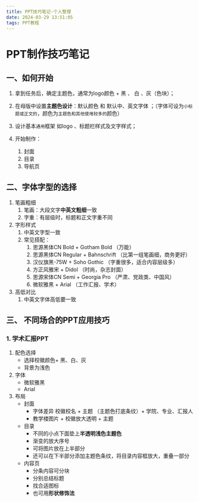 ```yaml
---
title: PPT技巧笔记-个人整理
date: 2024-03-29 13:51:05
tags: PPT教程
---
```




# PPT制作技巧笔记

## 一、如何开始

1. 拿到任务后，确定主题色，通常为logo颜色 + 黑 、 白 、灰（色块）；
2. 在母版中设置**主题色设计**：默认颜色 和 默认中、英文字体 ；（字体可设为`小标题或正文的`，颜色为`主题色和其他使用较多的`颜色）
3. 设计基本`通用`框架 如logo 、标题栏样式及文字样式；

4. 开始制作：
   1. 封面
   2. 目录
   3. 导航页

## 二、字体字型的选择

1. 笔画粗细
   1. 笔画：大段文字**中英文粗细**一致
   2. 字重：有层级时，标题和正文字重不同
2. 字形样式
   1. 中英文字型一致
   2. 常见搭配：
      1. 思源黑体CN Bold + Gotham Bold （万能）
      2. 思源黑体CN Regular + Bahnschrift （比第一组笔画细，商务更好）
      3. 汉仪旗黑-75W + Soho Gothic （字重很多，适合内容层级多）
      4. 方正风雅宋 + Didol （时尚，杂志封面）
      5. 思源宋体CN Semi + Georgia Pro （严肃、党政类、中国风）
      6. 微软雅黑 + Arial （工作汇报、学术）
3. 高低对比
   1. 中英文字体高低要一致

## 三、 不同场合的PPT应用技巧

###  1. 学术汇报PPT

1. 配色选择
   * 选择校徽颜色+ 黑、白、灰
   * 背景为浅色
2. 字体
   * 微软雅黑
   * Arial
3. 布局
   * 封面
     * 字体差异 校徽校名 + 主题 （主题色打底条纹）+ 学院、专业、汇报人
     * 教学楼图片 + 校徽放大透明 + 主题
   * 目录
     * 不同的小点下面垫上**半透明浅色主题色**
     * 渐变的放大序号
     * 可将图片放在上半部分
     * 还可以在下半部分添加主题色条纹，将目录内容框放大，重叠一部分
   * 内容页
     * 分条内容可分块
     * 分别总结标题
     * 找合适图标
     * 也可用**形状修饰法**



